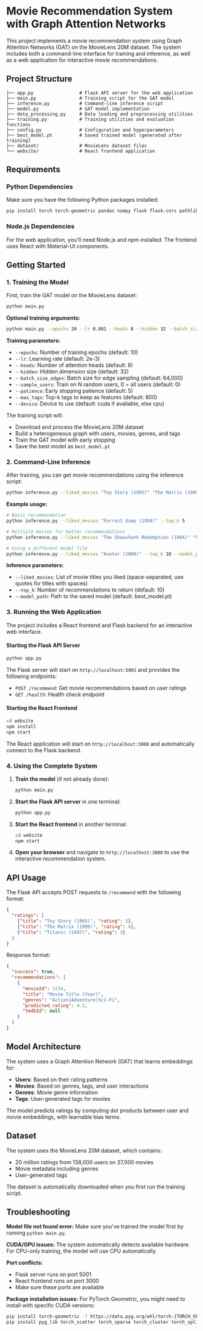 # Movie Recommendation System with Graph Attention Networks

This project implements a movie recommendation system using Graph Attention Networks (GAT) on the MovieLens 20M dataset. The system includes both a command-line interface for training and inference, as well as a web application for interactive movie recommendations.

## Project Structure

```
├── app.py                 # Flask API server for the web application
├── main.py                # Training script for the GAT model
├── inference.py           # Command-line inference script
├── model.py               # GAT model implementation
├── data_processing.py     # Data loading and preprocessing utilities
├── training.py            # Training utilities and evaluation functions
├── config.py              # Configuration and hyperparameters
├── best_model.pt          # Saved trained model (generated after training)
├── dataset/               # MovieLens dataset files
└── website/               # React frontend application
```

## Requirements

### Python Dependencies
Make sure you have the following Python packages installed:

```bash
pip install torch torch-geometric pandas numpy flask flask-cors pathlib
```

### Node.js Dependencies
For the web application, you'll need Node.js and npm installed. The frontend uses React with Material-UI components.

## Getting Started

### 1. Training the Model

First, train the GAT model on the MovieLens dataset:

```bash
python main.py
```

**Optional training arguments:**
```bash
python main.py --epochs 20 --lr 0.001 --heads 8 --hidden 32 --batch_size_edges 64000
```

**Training parameters:**
- `--epochs`: Number of training epochs (default: 10)
- `--lr`: Learning rate (default: 2e-3)
- `--heads`: Number of attention heads (default: 8)
- `--hidden`: Hidden dimension size (default: 32)
- `--batch_size_edges`: Batch size for edge sampling (default: 64,000)
- `--sample_users`: Train on N random users, 0 = all users (default: 0)
- `--patience`: Early stopping patience (default: 5)
- `--max_tags`: Top-k tags to keep as features (default: 800)
- `--device`: Device to use (default: cuda if available, else cpu)

The training script will:
- Download and process the MovieLens 20M dataset
- Build a heterogeneous graph with users, movies, genres, and tags
- Train the GAT model with early stopping
- Save the best model as `best_model.pt`

### 2. Command-Line Inference

After training, you can get movie recommendations using the inference script:

```bash
python inference.py --liked_movies "Toy Story (1995)" "The Matrix (1999)" "Titanic (1997)" --top_k 10
```

**Example usage:**
```bash
# Basic recommendation
python inference.py --liked_movies "Forrest Gump (1994)" --top_k 5

# Multiple movies for better recommendations
python inference.py --liked_movies "The Shawshank Redemption (1994)" "Pulp Fiction (1994)" "The Dark Knight (2008)" --top_k 15

# Using a different model file
python inference.py --liked_movies "Avatar (2009)" --top_k 10 --model_path my_model.pt
```

**Inference parameters:**
- `--liked_movies`: List of movie titles you liked (space-separated, use quotes for titles with spaces)
- `--top_k`: Number of recommendations to return (default: 10)
- `--model_path`: Path to the saved model (default: best_model.pt)

### 3. Running the Web Application

The project includes a React frontend and Flask backend for an interactive web interface.

#### Starting the Flask API Server

```bash
python app.py
```

The Flask server will start on `http://localhost:5001` and provides the following endpoints:
- `POST /recommend`: Get movie recommendations based on user ratings
- `GET /health`: Health check endpoint

#### Starting the React Frontend

```bash
cd website
npm install
npm start
```

The React application will start on `http://localhost:3000` and automatically connect to the Flask backend.

### 4. Using the Complete System

1. **Train the model** (if not already done):
   ```bash
   python main.py
   ```

2. **Start the Flask API server** in one terminal:
   ```bash
   python app.py
   ```

3. **Start the React frontend** in another terminal:
   ```bash
   cd website
   npm start
   ```

4. **Open your browser** and navigate to `http://localhost:3000` to use the interactive recommendation system.

## API Usage

The Flask API accepts POST requests to `/recommend` with the following format:

```json
{
  "ratings": [
    {"title": "Toy Story (1995)", "rating": 5},
    {"title": "The Matrix (1999)", "rating": 4},
    {"title": "Titanic (1997)", "rating": 3}
  ]
}
```

Response format:
```json
{
  "success": true,
  "recommendations": [
    {
      "movieId": 1234,
      "title": "Movie Title (Year)",
      "genres": "Action|Adventure|Sci-Fi",
      "predicted_rating": 4.2,
      "tmdbId": null
    }
  ]
}
```

## Model Architecture

The system uses a Graph Attention Network (GAT) that learns embeddings for:
- **Users**: Based on their rating patterns
- **Movies**: Based on genres, tags, and user interactions
- **Genres**: Movie genre information
- **Tags**: User-generated tags for movies

The model predicts ratings by computing dot products between user and movie embeddings, with learnable bias terms.

## Dataset

The system uses the MovieLens 20M dataset, which contains:
- 20 million ratings from 138,000 users on 27,000 movies
- Movie metadata including genres
- User-generated tags

The dataset is automatically downloaded when you first run the training script.

## Troubleshooting

**Model file not found error:**
Make sure you've trained the model first by running `python main.py`.

**CUDA/GPU issues:**
The system automatically detects available hardware. For CPU-only training, the model will use CPU automatically.

**Port conflicts:**
- Flask server runs on port 5001
- React frontend runs on port 3000
- Make sure these ports are available

**Package installation issues:**
For PyTorch Geometric, you might need to install with specific CUDA versions:
```bash
pip install torch-geometric -f https://data.pyg.org/whl/torch-{TORCH_VERSION}+{CUDA_VERSION}.html
pip install pyg_lib torch_scatter torch_sparse torch_cluster torch_spline_conv -f https://data.pyg.org/whl/{TORCH_VERSION}+{CUDA_VERSION}.html
```
